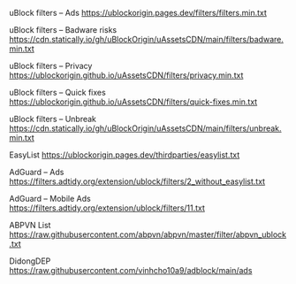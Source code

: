 uBlock filters – Ads
https://ublockorigin.pages.dev/filters/filters.min.txt

uBlock filters – Badware risks
https://cdn.statically.io/gh/uBlockOrigin/uAssetsCDN/main/filters/badware.min.txt

uBlock filters – Privacy
https://ublockorigin.github.io/uAssetsCDN/filters/privacy.min.txt

uBlock filters – Quick fixes
https://ublockorigin.github.io/uAssetsCDN/filters/quick-fixes.min.txt

uBlock filters – Unbreak
https://cdn.statically.io/gh/uBlockOrigin/uAssetsCDN/main/filters/unbreak.min.txt

EasyList
https://ublockorigin.pages.dev/thirdparties/easylist.txt

AdGuard – Ads
https://filters.adtidy.org/extension/ublock/filters/2_without_easylist.txt

AdGuard – Mobile Ads
https://filters.adtidy.org/extension/ublock/filters/11.txt

ABPVN List
https://raw.githubusercontent.com/abpvn/abpvn/master/filter/abpvn_ublock.txt

DidongDEP
https://raw.githubusercontent.com/vinhcho10a9/adblock/main/ads
